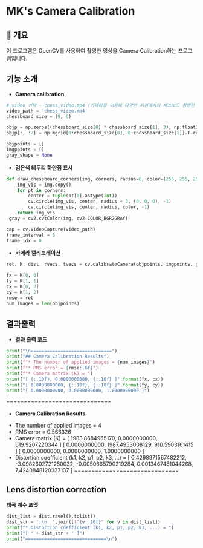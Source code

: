 # MK's Camera Calibration

## 📌 개요
이 프로그램은 OpenCV를 사용하여 촬영한 영상을 Camera Calibration하는 프로그램입니다.   

## 기능 소개
- **Camera calibration**
```python
# video 선택 - chess_video.mp4 (카메라를 이용해 다양한 시점에서의 체스보드 촬영한 영상)
video_path = 'chess_video.mp4'
chessboard_size = (9, 6)

objp = np.zeros((chessboard_size[0] * chessboard_size[1], 3), np.float32)
objp[:, :2] = np.mgrid[0:chessboard_size[0], 0:chessboard_size[1]].T.reshape(-1, 2)

objpoints = []
imgpoints = []
gray_shape = None
```
- **검은색 테두리 하얀점 표시**
```python
def draw_chessboard_corners(img, corners, radius=6, color=(255, 255, 255)):
    img_vis = img.copy()
    for pt in corners:
        center = tuple(pt[0].astype(int))
        cv.circle(img_vis, center, radius + 2, (0, 0, 0), -1)  
        cv.circle(img_vis, center, radius, color, -1)         
    return img_vis
 gray = cv2.cvtColor(img, cv2.COLOR_BGR2GRAY)

cap = cv.VideoCapture(video_path)
frame_interval = 5
frame_idx = 0
```
- **카메라 캘리브레이션**
```python
ret, K, dist, rvecs, tvecs = cv.calibrateCamera(objpoints, imgpoints, gray_shape, None, None)

fx = K[0, 0]
fy = K[1, 1]
cx = K[0, 2]
cy = K[1, 2]
rmse = ret
num_images = len(objpoints)
```
## 결과출력
- **결과 출력 코드**
```python
print("\n==============================")
print("## Camera Calibration Results")
print(f"* The number of applied images = {num_images}")
print(f"* RMS error = {rmse:.6f}")
print(f"* Camera matrix (K) = ")
print("[ {:.10f}, 0.0000000000, {:.10f} ]".format(fx, cx))
print("[ 0.0000000000, {:.10f}, {:.10f} ]".format(fy, cy))
print("[ 0.0000000000, 0.0000000000, 1.0000000000 ]")
```
==============================
- **Camera Calibration Results**
* The number of applied images = 4
* RMS error = 0.566326
* Camera matrix (K) =
[ 1983.8684955170, 0.0000000000, 619.9207220344 ]
[ 0.0000000000, 1987.4953008129, 910.5903161415 ]
[ 0.0000000000, 0.0000000000, 1.0000000000 ]
* Distortion coefficient (k1, k2, p1, p2, k3, ...) =
[ 0.4298971567482212,
  -3.0982602721250032,
  -0.0050665790219284,
  0.0013467451044268,
  7.4240848120337137 ]
==============================
## Lens distortion correction 
**왜곡 계수 포맷**
```python
dist_list = dist.ravel().tolist()
dist_str = ',\n  '.join([f"{v:.16f}" for v in dist_list])
print("* Distortion coefficient (k1, k2, p1, p2, k3, ...) = ")
print("[ " + dist_str + " ]")
print("==============================\n")
```
